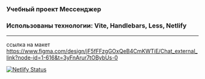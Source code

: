 ### Учебный проект Мессенджер

### Использованы технологии: Vite, Handlebars, Less, Netlify 
---
ссылка на макет https://www.figma.com/design/jF5fFFzgGOxQeB4CmKWTiE/Chat_external_link?node-id=1-616&t=3yFnArur7tOBybUs-0

[![Netlify Status](https://api.netlify.com/api/v1/badges/2121d29c-5125-4bfc-a05a-a9447ccd9627/deploy-status)](https://app.netlify.com/sites/middlemessenger/deploys)